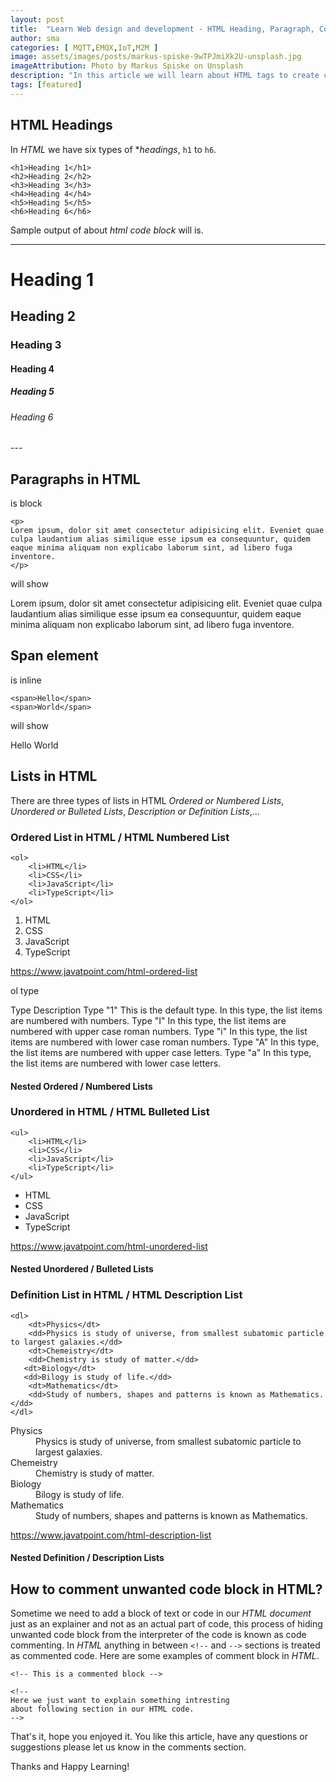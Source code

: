 ```yaml
---
layout: post
title:  "Learn Web design and development - HTML Heading, Paragraph, Comments, Lists"
author: sma
categories: [ MQTT,EMQX,IoT,M2M ]
image: assets/images/posts/markus-spiske-9wTPJmiXk2U-unsplash.jpg
imageAttribution: Photo by Markus Spiske on Unsplash
description: "In this article we will learn about HTML tags to create core parts of a web page. We will explore how to create headings, paragraphs and lists using HTML tags."
tags: [featured]
---
```



## HTML Headings

In *HTML* we have six types of **headings*, `h1`  to `h6`.

```
<h1>Heading 1</h1>
<h2>Heading 2</h2>
<h3>Heading 3</h3>
<h4>Heading 4</h4>
<h5>Heading 5</h5>
<h6>Heading 6</h6>
```

Sample output of about *html code block* will is.

---
<h1>Heading 1</h1>
<h2>Heading 2</h2>
<h3>Heading 3</h3>
<h4>Heading 4</h4>
<h5>Heading 5</h5>
<h6>Heading 6</h6>
---

## Paragraphs in HTML

is block


```
<p>
Lorem ipsum, dolor sit amet consectetur adipisicing elit. Eveniet quae culpa laudantium alias similique esse ipsum ea consequuntur, quidem eaque minima aliquam non explicabo laborum sint, ad libero fuga inventore.
</p>
```

will show

<p>
Lorem ipsum, dolor sit amet consectetur adipisicing elit. Eveniet quae culpa laudantium alias similique esse ipsum ea consequuntur, quidem eaque minima aliquam non explicabo laborum sint, ad libero fuga inventore.
</p>



## Span element <span> </span>

is inline


```
<span>Hello</span>
<span>World</span>
```

will show

<span>Hello</span>
<span>World</span>



## Lists in HTML

There are three types of lists in HTML *Ordered or Numbered Lists*, *Unordered or Bulleted Lists*, *Description or Definition Lists*,...


### Ordered List in HTML / HTML Numbered List

```
<ol>
    <li>HTML</li>
    <li>CSS</li>
    <li>JavaScript</li>
    <li>TypeScript</li>
</ol>
```

<ol>
    <li>HTML</li>
    <li>CSS</li>
    <li>JavaScript</li>
    <li>TypeScript</li>
</ol>

https://www.javatpoint.com/html-ordered-list





ol type

Type	Description
Type "1"	This is the default type. In this type, the list items are numbered with numbers.
Type "I"	In this type, the list items are numbered with upper case roman numbers.
Type "i"	In this type, the list items are numbered with lower case roman numbers.
Type "A"	In this type, the list items are numbered with upper case letters.
Type "a"	In this type, the list items are numbered with lower case letters.



#### Nested Ordered / Numbered Lists





### Unordered in HTML / HTML Bulleted List

```
<ul>
    <li>HTML</li>
    <li>CSS</li>
    <li>JavaScript</li>
    <li>TypeScript</li>
</ul>
```

<ul>
    <li>HTML</li>
    <li>CSS</li>
    <li>JavaScript</li>
    <li>TypeScript</li>
</ul>


https://www.javatpoint.com/html-unordered-list


#### Nested Unordered / Bulleted Lists




### Definition List in HTML / HTML Description List


```
<dl>  
    <dt>Physics</dt>  
    <dd>Physics is study of universe, from smallest subatomic particle to largest galaxies.</dd>  
    <dt>Chemeistry</dt>  
    <dd>Chemistry is study of matter.</dd>  
   <dt>Biology</dt>  
   <dd>Bilogy is study of life.</dd>  
    <dt>Mathematics</dt>  
    <dd>Study of numbers, shapes and patterns is known as Mathematics.</dd>   
</dl>  
```

<dl>  
    <dt>Physics</dt>  
    <dd>Physics is study of universe, from smallest subatomic particle to largest galaxies.</dd>  
    <dt>Chemeistry</dt>  
    <dd>Chemistry is study of matter.</dd>  
   <dt>Biology</dt>  
   <dd>Bilogy is study of life.</dd>  
    <dt>Mathematics</dt>  
    <dd>Study of numbers, shapes and patterns is known as Mathematics.</dd>   
</dl>  

https://www.javatpoint.com/html-description-list

#### Nested Definition / Description Lists





## How to comment unwanted code block in HTML?

Sometime we need to add a block of text or code in our *HTML document* just as an explainer and not as an actual part of code, this process of hiding unwanted code block from the interpreter of the code is known as code commenting. In *HTML* anything in between  `<!--` and `-->` sections is treated as commented code. Here are some examples of comment block in *HTML*.


```
<!-- This is a commented block -->
```

```
<!-- 
Here we just want to explain something intresting
about following section in our HTML code.
-->
```

That's it, hope you enjoyed it. You like this article, have any questions or suggestions please let us know in the comments section.

Thanks and Happy Learning!
